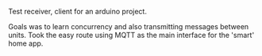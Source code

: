 Test receiver, client for an arduino project.

Goals was to learn concurrency and also transmitting messages between units.
Took the easy route using MQTT as the main interface for the 'smart' home app.